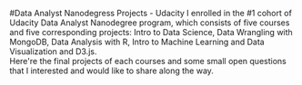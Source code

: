 #Data Analyst Nanodegress Projects - Udacity
I enrolled in the \#1 cohort of Udacity Data Analyst Nanodegree program, which consists of five courses 
and five corresponding projects: 
Intro to Data Science, Data Wrangling with MongoDB, Data Analysis with R, Intro to Machine Learning and
Data Visualization and D3.js.  
Here're the final projects of each courses and some small open questions 
that I interested and would like to share along the way.
